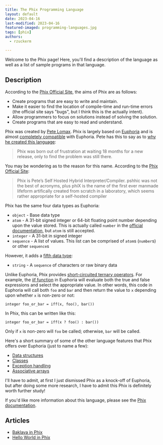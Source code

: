 ```yaml
---
title: The Phix Programming Language
layout: default
date: 2023-04-16
last-modified: 2023-04-16
featured-imaged: programming-languages.jpg
tags: [phix]
authors:
  - rzuckerm

---
```


Welcome to the Phix page! Here, you'll find a description of the language as well as a list of sample programs in that language.

## Description

According to the [Phix Official Site][1], the aims of Phix are as follows:

* Create programs that are easy to write and maintain.
* Make it easier to find the location of compile-time and run-time errors
  (the official site says "bugs", but I think this is the actually intent).
* Allow programmers to focus on solutions instead of solving the solution.
* Create programs that are easy to read and understand.

Phix was created by [Pete Lomax][2]. Phix is largely based on [Euphoria][5]
and is almost [completely compatible][6] with Euphoria. Pete has this to say
as to [why he created this language][1]:

> Phix was born out of frustration at waiting 18 months for a new release, only
to find the problem was still there.

You may be wondering as to the reason for this name. According to the
[Phix Official Site][1]:

> Phix is Pete’s Self Hosted Hybrid Interpreter/Compiler. pshhic was not the
best of acronyms, plus phiX is the name of the first ever manmade lifeform
artifically created from scratch in a laboratory, which seems rather appropriate
for a self-hosted compiler

Phix has the same four data types as Euphoria:

* `object` - Base data type
* `atom` - A 31-bit signed integer or 64-bit floating point number depending upon the
  value stored. This is actually called `number` in the [official documentation][4],
  but `atom` is still accepted.
* `integer` - A 31-bit in signed integer
* `sequence` - A list of values. This list can be comprised of `atom`s (`number`s) or
  other `sequence`s

However, it adds a [fifth data type][4]:

* `string` - A `sequence` of characters or raw binary data

Unlike Euphoria, Phix provides [short-circuited ternary operators][7]. For
example, the [iif function][8] in Euphoria will evaluate both the true and false
expressions and select the appropriate value. In other words, this code in
Euphoria will call both `foo` and `bar` and then return the value to `x`
depending upon whether `x` is non-zero or not:

```euphoria
integer foo_or_bar = iff(x, foo(), bar())
```

In Phix, this can be written like this:

```phix
integer foo_or_bar = iff(x ? foo() : bar())
```

Only if `x` is non-zero will `foo` be called; otherwise, `bar` will be called.

Here's a short summary of some of the other language features that Phix offers
over Euphoria (just to name a few):

* [Data structures][9]
* [Classes][10]
* [Exception handling][11]
* [Associative arrays][12]

I'll have to admit, at first I just dismissed Phix as a knock-off of Euphoria,
but after doing some more research, I have to admit this Phix is definitely
worth further study!

If you'd like more information about this language, please see the
[Phix documentation][3].

[1]: http://phix.x10.mx/
[2]: https://github.com/petelomax/Phix
[3]: http://phix.x10.mx/docs/html/phix.htm
[4]: http://phix.x10.mx/docs/html/language.htm
[5]: https://en.wikipedia.org/wiki/Euphoria_(programming_language)
[6]: http://phix.x10.mx/docs/html/eucompat.htm
[7]: http://phix.x10.mx/docs/html/iff.htm
[8]: https://openeuphoria.org/docs/std_utils.html#_2216_iif
[9]: http://phix.x10.mx/docs/html/struct.htm
[10]: http://phix.x10.mx/docs/html/class.htm
[11]: http://phix.x10.mx/docs/html/try.htm
[12]: http://phix.x10.mx/docs/html/dict.htm


## Articles

- [Baklava in Phix](https://rzuckerm.github.io/sample-programs-website-copy/projects/baklava/phix)
- [Hello World in Phix](https://rzuckerm.github.io/sample-programs-website-copy/projects/hello-world/phix)